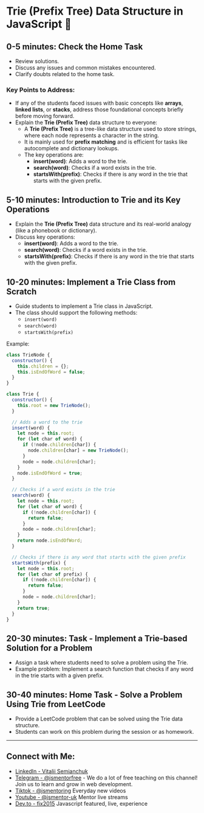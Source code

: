 # Trie (Prefix Tree) Data Structure in JavaScript 🚀

## 0-5 minutes: Check the Home Task
- Review solutions.
- Discuss any issues and common mistakes encountered.
- Clarify doubts related to the home task.

### Key Points to Address:
- If any of the students faced issues with basic concepts like **arrays**, **linked lists**, or **stacks**, address those foundational concepts briefly before moving forward.
- Explain the **Trie (Prefix Tree)** data structure to everyone:
  - A **Trie (Prefix Tree)** is a tree-like data structure used to store strings, where each node represents a character in the string.
  - It is mainly used for **prefix matching** and is efficient for tasks like autocomplete and dictionary lookups.
  - The key operations are:
    - **insert(word)**: Adds a word to the trie.
    - **search(word)**: Checks if a word exists in the trie.
    - **startsWith(prefix)**: Checks if there is any word in the trie that starts with the given prefix.

## 5-10 minutes: Introduction to Trie and its Key Operations
- Explain the **Trie (Prefix Tree)** data structure and its real-world analogy (like a phonebook or dictionary).
- Discuss key operations:
  - **insert(word)**: Adds a word to the trie.
  - **search(word)**: Checks if a word exists in the trie.
  - **startsWith(prefix)**: Checks if there is any word in the trie that starts with the given prefix.

## 10-20 minutes: Implement a Trie Class from Scratch
- Guide students to implement a Trie class in JavaScript.
- The class should support the following methods:
  - `insert(word)`
  - `search(word)`
  - `startsWith(prefix)`

Example:

```javascript
class TrieNode {
  constructor() {
    this.children = {};
    this.isEndOfWord = false;
  }
}

class Trie {
  constructor() {
    this.root = new TrieNode();
  }

  // Adds a word to the trie
  insert(word) {
    let node = this.root;
    for (let char of word) {
      if (!node.children[char]) {
        node.children[char] = new TrieNode();
      }
      node = node.children[char];
    }
    node.isEndOfWord = true;
  }

  // Checks if a word exists in the trie
  search(word) {
    let node = this.root;
    for (let char of word) {
      if (!node.children[char]) {
        return false;
      }
      node = node.children[char];
    }
    return node.isEndOfWord;
  }

  // Checks if there is any word that starts with the given prefix
  startsWith(prefix) {
    let node = this.root;
    for (let char of prefix) {
      if (!node.children[char]) {
        return false;
      }
      node = node.children[char];
    }
    return true;
  }
}
```

## 20-30 minutes: Task - Implement a Trie-based Solution for a Problem
- Assign a task where students need to solve a problem using the Trie.
- Example problem: Implement a search function that checks if any word in the trie starts with a given prefix.

## 30-40 minutes: Home Task - Solve a Problem Using Trie from LeetCode
- Provide a LeetCode problem that can be solved using the Trie data structure.
- Students can work on this problem during the session or as homework.

---

## Connect with Me:
- [LinkedIn - Vitalii Semianchuk](https://www.linkedin.com/in/vitalii-semianchuk-9812a786/)
- [Telegram - @jsmentorfree](https://t.me/jsmentorfree) - We do a lot of free teaching on this channel! Join us to learn and grow in web development.
- [Tiktok - @jsmentoring](https://www.tiktok.com/@jsmentoring) Everyday new videos
- [Youtube - @jsmentor-uk](https://www.youtube.com/@jsmentor-uk) Mentor live streams
- [Dev.to - fix2015](https://dev.to/fix2015) Javascript featured, live, experience